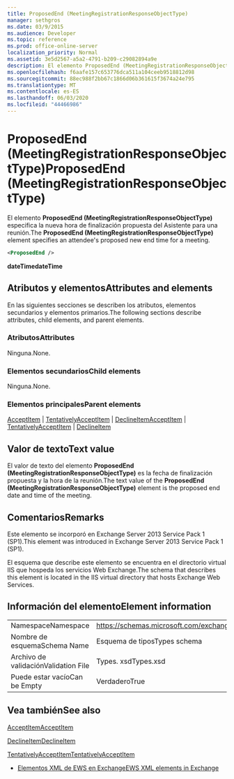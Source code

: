 ```yaml
---
title: ProposedEnd (MeetingRegistrationResponseObjectType)
manager: sethgros
ms.date: 03/9/2015
ms.audience: Developer
ms.topic: reference
ms.prod: office-online-server
localization_priority: Normal
ms.assetid: 3e5d2567-a5a2-4791-b209-c29082894a9e
description: El elemento ProposedEnd (MeetingRegistrationResponseObjectType) especifica la nueva hora de finalización propuesta del Asistente para una reunión.
ms.openlocfilehash: f6aafe157c653776dca511a104ceeb9518812d98
ms.sourcegitcommit: 88ec988f2bb67c1866d06b361615f3674a24e795
ms.translationtype: MT
ms.contentlocale: es-ES
ms.lasthandoff: 06/03/2020
ms.locfileid: "44466986"
---
```

# <a name="proposedend-meetingregistrationresponseobjecttype"></a><span data-ttu-id="ecb65-103">ProposedEnd (MeetingRegistrationResponseObjectType)</span><span class="sxs-lookup"><span data-stu-id="ecb65-103">ProposedEnd (MeetingRegistrationResponseObjectType)</span></span>

<span data-ttu-id="ecb65-104">El elemento **ProposedEnd (MeetingRegistrationResponseObjectType)** especifica la nueva hora de finalización propuesta del Asistente para una reunión.</span><span class="sxs-lookup"><span data-stu-id="ecb65-104">The **ProposedEnd (MeetingRegistrationResponseObjectType)** element specifies an attendee's proposed new end time for a meeting.</span></span> 
  
```XML
<ProposedEnd />
```

 <span data-ttu-id="ecb65-105">**dateTime**</span><span class="sxs-lookup"><span data-stu-id="ecb65-105">**dateTime**</span></span>
## <a name="attributes-and-elements"></a><span data-ttu-id="ecb65-106">Atributos y elementos</span><span class="sxs-lookup"><span data-stu-id="ecb65-106">Attributes and elements</span></span>

<span data-ttu-id="ecb65-107">En las siguientes secciones se describen los atributos, elementos secundarios y elementos primarios.</span><span class="sxs-lookup"><span data-stu-id="ecb65-107">The following sections describe attributes, child elements, and parent elements.</span></span>
  
### <a name="attributes"></a><span data-ttu-id="ecb65-108">Atributos</span><span class="sxs-lookup"><span data-stu-id="ecb65-108">Attributes</span></span>

<span data-ttu-id="ecb65-109">Ninguna.</span><span class="sxs-lookup"><span data-stu-id="ecb65-109">None.</span></span>
  
### <a name="child-elements"></a><span data-ttu-id="ecb65-110">Elementos secundarios</span><span class="sxs-lookup"><span data-stu-id="ecb65-110">Child elements</span></span>

<span data-ttu-id="ecb65-111">Ninguna.</span><span class="sxs-lookup"><span data-stu-id="ecb65-111">None.</span></span>
  
### <a name="parent-elements"></a><span data-ttu-id="ecb65-112">Elementos principales</span><span class="sxs-lookup"><span data-stu-id="ecb65-112">Parent elements</span></span>

<span data-ttu-id="ecb65-113">[AcceptItem](acceptitem.md)  |  [TentativelyAcceptItem](tentativelyacceptitem.md)  |  [DeclineItem](declineitem.md)</span><span class="sxs-lookup"><span data-stu-id="ecb65-113">[AcceptItem](acceptitem.md) | [TentativelyAcceptItem](tentativelyacceptitem.md) | [DeclineItem](declineitem.md)</span></span>
  
## <a name="text-value"></a><span data-ttu-id="ecb65-114">Valor de texto</span><span class="sxs-lookup"><span data-stu-id="ecb65-114">Text value</span></span>

<span data-ttu-id="ecb65-115">El valor de texto del elemento **ProposedEnd (MeetingRegistrationResponseObjectType)** es la fecha de finalización propuesta y la hora de la reunión.</span><span class="sxs-lookup"><span data-stu-id="ecb65-115">The text value of the **ProposedEnd (MeetingRegistrationResponseObjectType)** element is the proposed end date and time of the meeting.</span></span> 
  
## <a name="remarks"></a><span data-ttu-id="ecb65-116">Comentarios</span><span class="sxs-lookup"><span data-stu-id="ecb65-116">Remarks</span></span>

<span data-ttu-id="ecb65-117">Este elemento se incorporó en Exchange Server 2013 Service Pack 1 (SP1).</span><span class="sxs-lookup"><span data-stu-id="ecb65-117">This element was introduced in Exchange Server 2013 Service Pack 1 (SP1).</span></span>
  
<span data-ttu-id="ecb65-118">El esquema que describe este elemento se encuentra en el directorio virtual IIS que hospeda los servicios Web Exchange.</span><span class="sxs-lookup"><span data-stu-id="ecb65-118">The schema that describes this element is located in the IIS virtual directory that hosts Exchange Web Services.</span></span>
  
## <a name="element-information"></a><span data-ttu-id="ecb65-119">Información del elemento</span><span class="sxs-lookup"><span data-stu-id="ecb65-119">Element information</span></span>

|||
|:-----|:-----|
|<span data-ttu-id="ecb65-120">Namespace</span><span class="sxs-lookup"><span data-stu-id="ecb65-120">Namespace</span></span>  <br/> |https://schemas.microsoft.com/exchange/services/2006/types  <br/> |
|<span data-ttu-id="ecb65-121">Nombre de esquema</span><span class="sxs-lookup"><span data-stu-id="ecb65-121">Schema Name</span></span>  <br/> |<span data-ttu-id="ecb65-122">Esquema de tipos</span><span class="sxs-lookup"><span data-stu-id="ecb65-122">Types schema</span></span>  <br/> |
|<span data-ttu-id="ecb65-123">Archivo de validación</span><span class="sxs-lookup"><span data-stu-id="ecb65-123">Validation File</span></span>  <br/> |<span data-ttu-id="ecb65-124">Types. xsd</span><span class="sxs-lookup"><span data-stu-id="ecb65-124">Types.xsd</span></span>  <br/> |
|<span data-ttu-id="ecb65-125">Puede estar vacío</span><span class="sxs-lookup"><span data-stu-id="ecb65-125">Can be Empty</span></span>  <br/> |<span data-ttu-id="ecb65-126">Verdadero</span><span class="sxs-lookup"><span data-stu-id="ecb65-126">True</span></span>  <br/> |
   
## <a name="see-also"></a><span data-ttu-id="ecb65-127">Vea también</span><span class="sxs-lookup"><span data-stu-id="ecb65-127">See also</span></span>



[<span data-ttu-id="ecb65-128">AcceptItem</span><span class="sxs-lookup"><span data-stu-id="ecb65-128">AcceptItem</span></span>](acceptitem.md)
  
[<span data-ttu-id="ecb65-129">DeclineItem</span><span class="sxs-lookup"><span data-stu-id="ecb65-129">DeclineItem</span></span>](declineitem.md)
  
[<span data-ttu-id="ecb65-130">TentativelyAcceptItem</span><span class="sxs-lookup"><span data-stu-id="ecb65-130">TentativelyAcceptItem</span></span>](tentativelyacceptitem.md)


- [<span data-ttu-id="ecb65-131">Elementos XML de EWS en Exchange</span><span class="sxs-lookup"><span data-stu-id="ecb65-131">EWS XML elements in Exchange</span></span>](ews-xml-elements-in-exchange.md)

